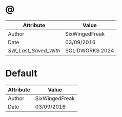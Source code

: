 # @
| Attribute | Value |
| ---  | ---     |
| Author | SixWingedFreak |
| Date | 03/09/2016 |
| _SW_Last_Saved_With_ | SOLIDWORKS 2024 |
# Default
| Attribute | Value |
| ---  | ---     |
| Author | SixWingedFreak |
| Date | 03/09/2016 |
